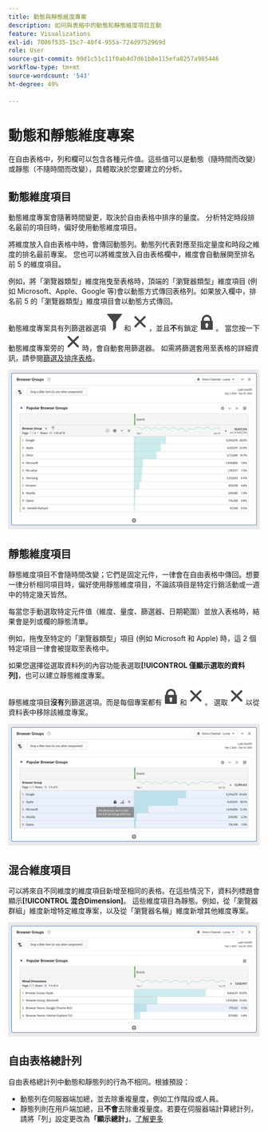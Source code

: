 ```yaml
---
title: 動態與靜態維度專案
description: 如何與表格中的動態和靜態維度項目互動
feature: Visualizations
exl-id: 7806f535-15c7-40f4-955a-724d9752969d
role: User
source-git-commit: 90d1c51c11f0ab4d7d61b8e115efa8257a985446
workflow-type: tm+mt
source-wordcount: '543'
ht-degree: 49%

---
```


# 動態和靜態維度專案

在自由表格中，列和欄可以包含各種元件值。這些值可以是動態（隨時間而改變）或靜態（不隨時間而改變），具體取決於您要建立的分析。

## 動態維度項目

動態維度專案會隨著時間變更，取決於自由表格中排序的量度。 分析特定時段排名最前的項目時，偏好使用動態維度項目。

將維度放入自由表格中時，會傳回動態列。動態列代表對應至指定量度和時段之維度的排名最前專案。 您也可以將維度放入自由表格欄中，維度會自動展開至排名前 5 的維度項目。

例如，將「瀏覽器類型」維度拖曳至表格時，頂端的「瀏覽器類型」維度項目 (例如 Microsoft、Apple、Google 等)會以動態方式傳回表格列。如果放入欄中，排名前 5 的「瀏覽器類型」維度項目會以動態方式傳回。

動態維度專案具有列篩選器選項![篩選器](/help/assets/icons/Filter.svg)和![關閉](/help/assets/icons/Close.svg)，並且&#x200B;**不**&#x200B;有鎖定![LockClosed](/help/assets/icons/LockClosed.svg)。 <!--do they have the lock icon? -->當您按一下動態維度專案旁的![關閉](/help/assets/icons/Close.svg)時，會自動套用篩選器。 如需將篩選套用至表格的詳細資訊，請參閱[篩選及排序表格](/help/analysis-workspace/visualizations/freeform-table/filter-and-sort.md)。


![反白顯示篩選圖示的自由表格。](assets/dynamic-items.png)

## 靜態維度項目

靜態維度項目不會隨時間改變；它們是固定元件，一律會在自由表格中傳回。想要一律分析相同項目時，偏好使用靜態維度項目，不論該項目是特定行銷活動或一週中的特定幾天皆然。

每當您手動選取特定元件值（維度、量度、篩選器、日期範圍）並放入表格時，結果會是列或欄的靜態清單。

例如，拖曳至特定的「瀏覽器類型」項目 (例如 Microsoft 和 Apple) 時，這 2 個特定項目一律會被提取至表格中。

如果您選擇從選取資料列的內容功能表選取&#x200B;**[!UICONTROL 僅顯示選取的資料列]**，也可以建立靜態維度專案。

靜態維度項目&#x200B;**沒有**&#x200B;列篩選選項。而是每個專案都有![LockClosed](/help/assets/icons/LockClosed.svg)和![Close](/help/assets/icons/Close.svg)。 選取![關閉](/help/assets/icons/Close.svg)以從資料表中移除該維度專案。

![顯示瀏覽器型別和Microsoft列（含鎖定圖示）的自由格式表格注意：此維度專案是靜態的，不會隨時間變更。](assets/static-items.png)

## 混合維度項目

可以將來自不同維度的維度項目新增至相同的表格。在這些情況下，資料列標題會顯示&#x200B;**[!UICONTROL 混合Dimension]**。 這些維度項目為靜態。例如，從「瀏覽器群組」維度新增特定維度專案，以及從「瀏覽器名稱」維度新增其他維度專案。

![反白顯示混合Dimension資料行的自由表格。](assets/mixed-dimensions.png)

## 自由表格總計列

自由表格總計列中動態和靜態列的行為不相同。根據預設：

* 動態列在伺服器端加總，並去除重複量度，例如工作階段或人員。
* 靜態列則在用戶端加總，且&#x200B;**不會**&#x200B;去除重複量度。若要在伺服器端計算總計列，請將「列」設定更改為&#x200B;**「顯示總計」**。[了解更多](https://experienceleague.adobe.com/docs/analytics/analyze/analysis-workspace/visualizations/freeform-table/workspace-totals.html?lang=zh-hant)
